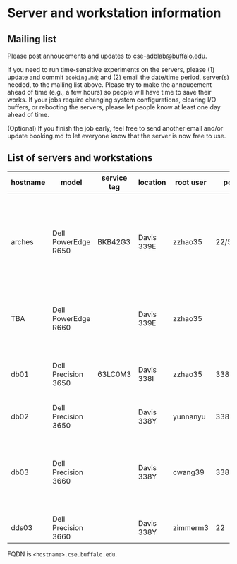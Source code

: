 Server and workstation information
====================================

## Mailing list

Please post annoucements and updates to
[cse-adblab@buffalo.edu](mailto:cse-adblab@buffalo.edu).

If you need to run time-sensitive experiments on the servers, please (1) update
and commit `booking.md`; and (2) email the date/time period, server(s) needed,
to the mailing list above. Please try to make the annoucement ahead of time
(e.g., a few hours) so people will have time to save their works. If your jobs
require changing system configurations, clearing I/O buffers, or rebooting the
servers, please let people know at least one day ahead of time.

(Optional) 
If you finish the job early, feel free to send another email and/or update
booking.md to let everyone know that the server is now free to use.

## List of servers and workstations

| hostname | model | service tag |  location | root user | port | config |
| ------------- | ------- | -------- | -------- | ------- | ----- | ------ |
| arches | Dell PowerEdge R650 | BKB42G3 | Davis 339E | zzhao35 | 22/5522 | - Ubuntu 22.04 LTS <br>- 6330(2GHz,28C/56T) x2<br>- DDR4-3200 32GBx16<br>- SK Hynix SATA 960GB @ `/`<br>- P5800X 400GB @ `/mnt/ssd1`<br>- Samsung 870EVO 2TB x3 @ `/mnt/ssd{2-4}`|
| TBA | Dell PowerEdge R660 | | Davis 339E | zzhao35 |  | - Ubuntu ?? <br>- 8562Y+(2.8GHz,32C/64T)<br>- DDR5-5600 32GBx16<br>- TBD|
| db01 | Dell Precision 3650 | 63LC0M3 | Davis 338I | zzhao35 | 3389 | - Windows 10 <br>- i7-11700(2.5GHz,8C/16T)<br>- DDR4-3200 16GBx4<br>- SK Hynix PC711 512GB|
| db02 | Dell Precision 3650 |  | Davis 338Y | yunnanyu | 3389 | |
| db03 | Dell Precision 3660 |  | Davis 338Y | cwang39 | 3389 | - Windows 11 <br>- i9-12900(2.4GHz, 16C/24T)<br>- DDR5-3600 32GBx4<br>- 512GB NVMe M.2 SSD<br>Samsung 990 PRO???<br>- NVIDIA A4500, 20GB GDDR6|
| dds03 | Dell Precision 3660 | | Davis 338Y | zimmerm3 | 22 | |

FQDN is `<hostname>.cse.buffalo.edu`.

